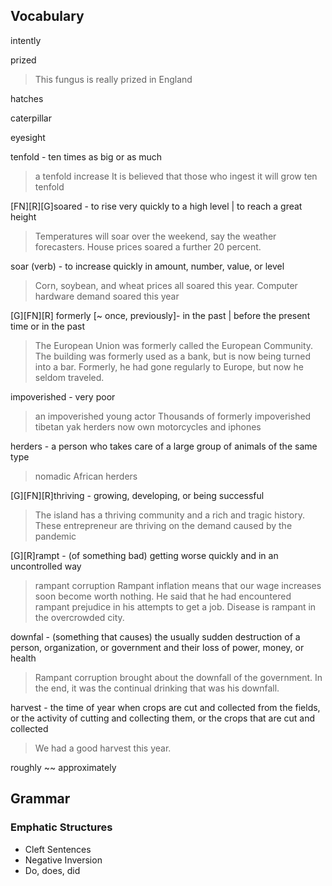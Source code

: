 
## Vocabulary

intently

prized 
> This fungus is really prized in England

hatches

caterpillar

eyesight

tenfold - ten times as big or as much
> a tenfold increase
> It is believed that those who ingest it will grow ten tenfold

[FN][R][G]soared - to rise very quickly to a high level | to reach a great height 
> Temperatures will soar over the weekend, say the weather forecasters.
> House prices soared a further 20 percent.

soar (verb) - to increase quickly in amount, number, value, or level
> Corn, soybean, and wheat prices all soared this year.
> Computer hardware demand soared this year

[G][FN][R] formerly [~ once, previously]- in the past | before the present time or in the past
> The European Union was formerly called the European Community.
> The building was formerly used as a bank, but is now being turned into a bar.
> Formerly, he had gone regularly to Europe, but now he seldom traveled.

impoverished - very poor 
> an impoverished young actor
> Thousands of formerly impoverished tibetan yak herders now own motorcycles and iphones

herders - a person who takes care of a large group of animals of the same type
> nomadic African herders

[G][FN][R]thriving - growing, developing, or being successful
> The island has a thriving community and a rich and tragic history.
> These entrepreneur are thriving on the demand caused by the pandemic

[G][R]rampt - (of something bad) getting worse quickly and in an uncontrolled way
> rampant corruption
> Rampant inflation means that our wage increases soon become worth nothing.
> He said that he had encountered rampant prejudice in his attempts to get a job.
> Disease is rampant in the overcrowded city.

downfal - (something that causes) the usually sudden destruction of a person, organization, or government and their loss of power, money, or health
> Rampant corruption brought about the downfall of the government.
> In the end, it was the continual drinking that was his downfall.

harvest - the time of year when crops are cut and collected from the fields, or the activity of cutting and collecting them, or the crops that are cut and collected
> We had a good harvest this year.

roughly ~~ approximately

## Grammar

### Emphatic Structures
- Cleft Sentences
- Negative Inversion
- Do, does, did

